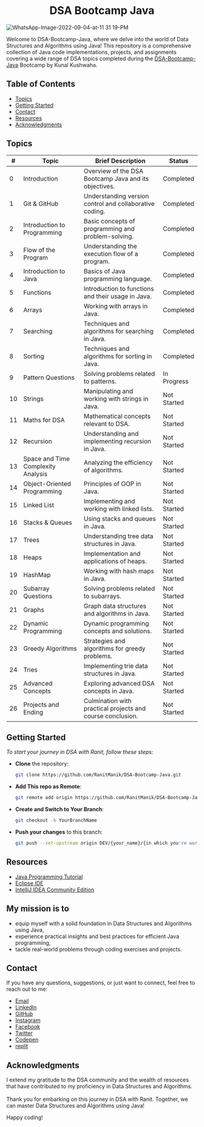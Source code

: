 
<div align="center">
 <h1>DSA Bootcamp Java</h1>
</div> 

![WhatsApp-Image-2022-09-04-at-11 31 19-PM](https://github.com/RanitManik/DSAwithRanit/assets/138437760/729510b5-16c7-446d-9aa3-33402e385303)


Welcome to DSA-Bootcamp-Java, where we delve into the world of Data Structures and Algorithms using Java! This repository is a comprehensive collection of Java code implementations, projects, and assignments covering a wide range of DSA topics completed during the [DSA-Bootcamp-Java](https://youtube.com/playlist?list=PL9gnSGHSqcnr_DxHsP7AW9ftq0AtAyYqJ&si=gh8cviNOehm7eT8R) Bootcamp by Kunal Kushwaha.

## Table of Contents

- [Topics](#topics)
- [Getting Started](#getting-started)
- [Contact](#contact)
- [Resources](#resources)
- [Acknowledgments](#acknowledgments)

## Topics

| #  | Topic                                   | Brief Description                                    | Status    |
|----|-----------------------------------------|-------------------------------------------------------|-----------|
| 0  | Introduction                            | Overview of the DSA Bootcamp Java and its objectives. | Completed |
| 1  | Git & GitHub                            | Understanding version control and collaborative coding.| Completed |
| 2  | Introduction to Programming             | Basic concepts of programming and problem-solving.    | Completed |
| 3  | Flow of the Program                      | Understanding the execution flow of a program.        | Completed |
| 4  | Introduction to Java                    | Basics of Java programming language.                  | Completed |
| 5  | Functions                               | Introduction to functions and their usage in Java.    | Completed |
| 6  | Arrays                                  | Working with arrays in Java.                          | Completed |
| 7  | Searching                               | Techniques and algorithms for searching in Java.      | Completed |
| 8  | Sorting                                 | Techniques and algorithms for sorting in Java.        | Completed |
| 9  | Pattern Questions                        | Solving problems related to patterns.                 | In Progress|
| 10 | Strings                                 | Manipulating and working with strings in Java.        | Not Started|
| 11 | Maths for DSA                            | Mathematical concepts relevant to DSA.               | Not Started|
| 12 | Recursion                               | Understanding and implementing recursion in Java.    | Not Started|
| 13 | Space and Time Complexity Analysis       | Analyzing the efficiency of algorithms.               | Not Started|
| 14 | Object-Oriented Programming              | Principles of OOP in Java.                            | Not Started|
| 15 | Linked List                             | Implementing and working with linked lists.          | Not Started|
| 16 | Stacks & Queues                         | Using stacks and queues in Java.                      | Not Started|
| 17 | Trees                                   | Understanding tree data structures in Java.          | Not Started|
| 18 | Heaps                                   | Implementation and applications of heaps.            | Not Started|
| 19 | HashMap                                 | Working with hash maps in Java.                       | Not Started|
| 20 | Subarray Questions                      | Solving problems related to subarrays.                | Not Started|
| 21 | Graphs                                  | Graph data structures and algorithms in Java.        | Not Started|
| 22 | Dynamic Programming                     | Dynamic programming concepts and solutions.          | Not Started|
| 23 | Greedy Algorithms                       | Strategies and algorithms for greedy problems.       | Not Started|
| 24 | Tries                                   | Implementing trie data structures in Java.           | Not Started|
| 25 | Advanced Concepts                       | Exploring advanced DSA concepts in Java.             | Not Started|
| 26 | Projects and Ending                     | Culmination with practical projects and course conclusion.| Not Started|



## Getting Started

_To start your journey in DSA with Ranit, follow these steps:_

 - **Clone** the repository:

   ```bash
   git clone https://github.com/RanitManik/DSA-Bootcamp-Java.git
   ```

- **Add This repo as Remote**:

   ```bash
   git remote add origin https://github.com/RanitManik/DSA-Bootcamp-Java.git
   ```

- **Create and Switch to Your Branch**:

   ```bash
   git checkout -b YourBranchName
   ```

- **Push your changes** to this branch:

   ```bash
   git push --set-upstream origin DEV/{your_name}/{in which you're working on}
   ```

<!-- CONTACT -->


## Resources

* [Java Programming Tutorial](https://youtube.com/playlist?list=PL9gnSGHSqcnr_DxHsP7AW9ftq0AtAyYqJ&si=vqJ3knXgQfLjig82)
* [Eclipse IDE](https://www.eclipse.org/downloads/)
* [IntelliJ IDEA Community Edition](https://www.jetbrains.com/idea/download/)


## My mission is to

- equip myself with a solid foundation in Data Structures and Algorithms using Java,
- experience practical insights and best practices for efficient Java programming,
- tackle real-world problems through coding exercises and projects.

## Contact

If you have any questions, suggestions, or just want to connect, feel free to reach out to me:

- [Email](mailto:ranitmanik.dev@gmail.com)
- [LinkedIn](https://www.linkedin.com/in/ranit-manik/)
- [GitHub](https://github.com/RanitManik)
- [Instagram](https://www.instagram.com/ranit_manik_/)
- [Facebook](https://www.facebook.com/RanitKumarManik/)
- [Twitter](https://twitter.com/RANIT_MANIK)
- [Codepen](https://codepen.io/RANIT-MANIK)
- [replit](https://replit.com/@ranit-manik)


## Acknowledgments

I extend my gratitude to the DSA community and the wealth of resources that have contributed to my proficiency in Data Structures and Algorithms.</br>
</br>Thank you for embarking on this journey in DSA with Ranit. Together, we can master Data Structures and Algorithms using Java!

Happy coding!



